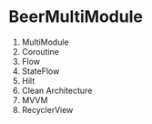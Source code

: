 # BeerMultiModule
1. MultiModule
2. Coroutine 
3. Flow 
4. StateFlow
5. Hilt 
6. Clean Architecture
7. MVVM 
8. RecyclerView
